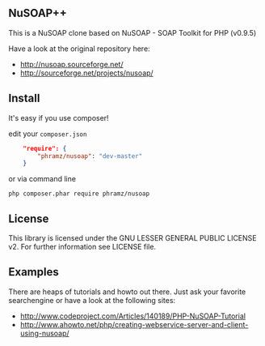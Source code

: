 NuSOAP++
------

This is a NuSOAP clone based on NuSOAP - SOAP Toolkit for PHP (v0.9.5)

Have a look at the original repository here:

- http://nusoap.sourceforge.net/
- http://sourceforge.net/projects/nusoap/

Install
------

It's easy if you use composer!

edit your `composer.json`

``` json
    "require": {
        "phramz/nusoap": "dev-master"
    }
```

or via command line

``` 
php composer.phar require phramz/nusoap
```

License
-------

This library is licensed under the GNU LESSER GENERAL PUBLIC LICENSE v2. For further information see LICENSE file.

Examples
------

There are heaps of tutorials and howto out there. Just ask your favorite searchengine or have a look at the
following sites:

- http://www.codeproject.com/Articles/140189/PHP-NuSOAP-Tutorial
- http://www.ahowto.net/php/creating-webservice-server-and-client-using-nusoap/
